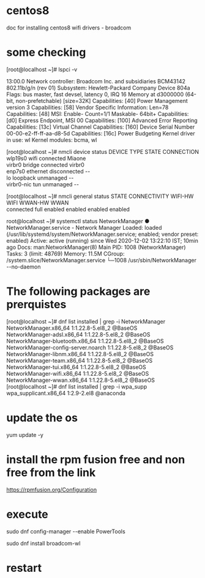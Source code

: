 # centos8

doc for installing centos8 wifi drivers - broadcom

# some checking 
[root@localhost ~]# lspci -v

13:00.0 Network controller: Broadcom Inc. and subsidiaries BCM43142 802.11b/g/n (rev 01)
	Subsystem: Hewlett-Packard Company Device 804a
	Flags: bus master, fast devsel, latency 0, IRQ 16
	Memory at d3000000 (64-bit, non-prefetchable) [size=32K]
	Capabilities: [40] Power Management version 3
	Capabilities: [58] Vendor Specific Information: Len=78 <?>
	Capabilities: [48] MSI: Enable- Count=1/1 Maskable- 64bit+
	Capabilities: [d0] Express Endpoint, MSI 00
	Capabilities: [100] Advanced Error Reporting
	Capabilities: [13c] Virtual Channel
	Capabilities: [160] Device Serial Number 00-00-e2-ff-ff-aa-d8-5d
	Capabilities: [16c] Power Budgeting <?>
	Kernel driver in use: wl
	Kernel modules: bcma, wl
  
[root@localhost ~]# nmcli device status
DEVICE      TYPE      STATE         CONNECTION 
wlp19s0     wifi      connected     Miaone     
virbr0      bridge    connected     virbr0     
enp7s0      ethernet  disconnected  --         
lo          loopback  unmanaged     --         
virbr0-nic  tun       unmanaged     --

[root@localhost ~]# nmcli general status
STATE      CONNECTIVITY  WIFI-HW  WIFI     WWAN-HW  WWAN    
connected  full          enabled  enabled  enabled  enabled 

root@localhost ~]# systemctl status NetworkManager
● NetworkManager.service - Network Manager
   Loaded: loaded (/usr/lib/systemd/system/NetworkManager.service; enabled; vendor preset: enabled)
   Active: active (running) since Wed 2020-12-02 13:22:10 IST; 10min ago
     Docs: man:NetworkManager(8)
 Main PID: 1008 (NetworkManager)
    Tasks: 3 (limit: 48769)
   Memory: 11.5M
   CGroup: /system.slice/NetworkManager.service
           └─1008 /usr/sbin/NetworkManager --no-daemon
  
# The following packages are prerquistes 

[root@localhost ~]# dnf list installed | grep -i NetworkManager
NetworkManager.x86_64                              1:1.22.8-5.el8_2                               @BaseOS                   
NetworkManager-adsl.x86_64                         1:1.22.8-5.el8_2                               @BaseOS                   
NetworkManager-bluetooth.x86_64                    1:1.22.8-5.el8_2                               @BaseOS                   
NetworkManager-config-server.noarch                1:1.22.8-5.el8_2                               @BaseOS                   
NetworkManager-libnm.x86_64                        1:1.22.8-5.el8_2                               @BaseOS                   
NetworkManager-team.x86_64                         1:1.22.8-5.el8_2                               @BaseOS                   
NetworkManager-tui.x86_64                          1:1.22.8-5.el8_2                               @BaseOS                   
NetworkManager-wifi.x86_64                         1:1.22.8-5.el8_2                               @BaseOS                   
NetworkManager-wwan.x86_64                         1:1.22.8-5.el8_2                               @BaseOS                   
[root@localhost ~]# dnf list installed | grep -i wpa_supp
wpa_supplicant.x86_64                              1:2.9-2.el8                                    @anaconda                 

# update the os
yum update -y

# install the rpm fusion free and non free from the link 
https://rpmfusion.org/Configuration

# execute
sudo dnf config-manager --enable PowerTools

sudo dnf install broadcom-wl

# restart 


